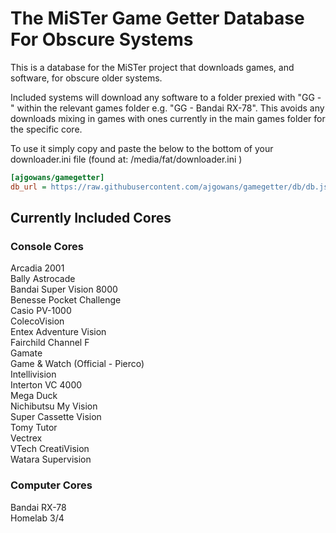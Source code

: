 # The MiSTer Game Getter Database For Obscure Systems

This is a database for the MiSTer project that downloads games, and software, for obscure older systems.

Included systems will download any software to a folder prexied with "GG - "  within the relevant games folder e.g. "GG - Bandai RX-78".  This avoids any downloads mixing in games with ones currently in the main games folder for the specific core.

To use it simply copy and paste the below to the bottom of your downloader.ini file (found at: /media/fat/downloader.ini )

```ini
[ajgowans/gamegetter]
db_url = https://raw.githubusercontent.com/ajgowans/gamegetter/db/db.json.zip
```



 ## Currently Included Cores


### Console Cores

Arcadia 2001<br>
Bally Astrocade<br>
Bandai Super Vision 8000<br>
Benesse Pocket Challenge<br>
Casio PV-1000<br>
ColecoVision<br>
Entex Adventure Vision<br>
Fairchild Channel F<br>
Gamate<br>
Game & Watch (Official - Pierco)<br>
Intellivision<br>
Interton VC 4000<br>
Mega Duck<br>
Nichibutsu My Vision<br>
Super Cassette Vision<br>
Tomy Tutor<br>
Vectrex<br>
VTech CreatiVision<br>
Watara Supervision


### Computer Cores 

Bandai RX-78<br>
Homelab 3/4
